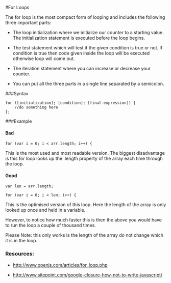 #For Loops

The for loop is the most compact form of looping and includes the following three important parts:

* The loop initialization where we initialize our counter to a starting value. The initialization statement is executed before the loop begins.

* The test statement which will test if the given condition is true or not. If condition is true then code given inside the loop will be executed otherwise loop will come out.

* The iteration statement where you can increase or decrease your counter.

* You can put all the three parts in a single line separated by a semicolon.


###Syntax

	for ([initialization]; [condition]; [final-expression]) {
		//do something here
	};


###Example

#### Bad

	for (var i = 0; i < arr.length; i++) {


This is the most used and most readable version. The biggest disadvantage is this for loop looks up the .length property of the array each time through the loop.


#### Good

	var len = arr.length; 
	
	for (var i = 0; i < len; i++) {

This is the optimised version of this loop. Here the length of the array is only looked up once and held in a variable.

However, to notice how much faster this is then the above you would have to run the loop a couple of thousand times.

Please Note: this only works is the length of the array do not change which it is in the loop.



### Resources:

* http://www.openjs.com/articles/for_loop.php

* http://www.sitepoint.com/google-closure-how-not-to-write-javascript/